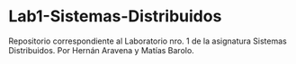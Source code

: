 # Lab1-Sistemas-Distribuidos
Repositorio correspondiente al Laboratorio nro. 1 de la asignatura Sistemas Distribuidos. Por Hernán Aravena y Matías Barolo.
